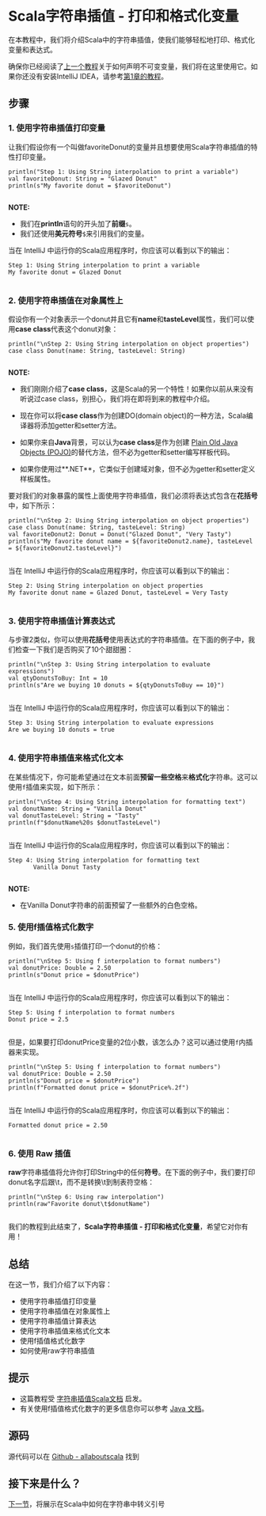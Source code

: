 # Scala字符串插值 - 打印和格式化变量

在本教程中，我们将介绍Scala中的字符串插值，使我们能够轻松地打印、格式化变量和表达式。

确保你已经阅读了[上一个教程](2_2.md)关于如何声明不可变变量，我们将在这里使用它。如果你还没有安装IntelliJ IDEA，请参考[第1章的教程](1_1.md)。

## 步骤

### 1. 使用字符串插值打印变量

让我们假设你有一个叫做favoriteDonut的变量并且想要使用Scala字符串插值的特性打印变量。

```
println("Step 1: Using String interpolation to print a variable")
val favoriteDonut: String = "Glazed Donut"
println(s"My favorite donut = $favoriteDonut")


```

**NOTE:**

- 我们在**println**语句的开头加了**前缀**`s`。
- 我们还使用**美元符号**`$`来引用我们的变量。

当在 IntelliJ 中运行你的Scala应用程序时，你应该可以看到以下的输出：

```
Step 1: Using String interpolation to print a variable
My favorite donut = Glazed Donut


```

### 2. 使用字符串插值在对象属性上

假设你有一个对象表示一个donut并且它有**name**和**tasteLevel**属性，我们可以使用**case class**代表这个donut对象：

```
println("\nStep 2: Using String interpolation on object properties")
case class Donut(name: String, tasteLevel: String)


```

**NOTE:**

- 我们刚刚介绍了**case class**，这是Scala的另一个特性！如果你以前从来没有听说过case class，别担心，我们将在即将到来的教程中介绍。

- 现在你可以将**case class**作为创建DO(domain object)的一种方法，Scala编译器将添加getter和setter方法。

- 如果你来自**Java**背景，可以认为**case class**是作为创建 [Plain Old Java Objects (POJO)](https://en.wikipedia.org/wiki/Plain_Old_Java_Object)的替代方法，但不必为getter和setter编写样板代码。

- 如果你使用过**.NET**，它类似于创建域对象，但不必为getter和setter定义样板属性。

要对我们的对象暴露的属性上面使用字符串插值，我们必须将表达式包含在**花括号**中，如下所示：

```
println("\nStep 2: Using String interpolation on object properties")
case class Donut(name: String, tasteLevel: String)
val favoriteDonut2: Donut = Donut("Glazed Donut", "Very Tasty")
println(s"My favorite donut name = ${favoriteDonut2.name}, tasteLevel = ${favoriteDonut2.tasteLevel}")


```

当在 IntelliJ 中运行你的Scala应用程序时，你应该可以看到以下的输出：

```
Step 2: Using String interpolation on object properties
My favorite donut name = Glazed Donut, tasteLevel = Very Tasty


```

### 3. 使用字符串插值计算表达式

与步骤2类似，你可以使用**花括号**使用表达式的字符串插值。在下面的例子中，我们检查一下我们是否购买了10个甜甜圈：

```
println("\nStep 3: Using String interpolation to evaluate expressions")
val qtyDonutsToBuy: Int = 10
println(s"Are we buying 10 donuts = ${qtyDonutsToBuy == 10}")


```

当在 IntelliJ 中运行你的Scala应用程序时，你应该可以看到以下的输出：

```
Step 3: Using String interpolation to evaluate expressions
Are we buying 10 donuts = true


```

### 4. 使用字符串插值来格式化文本

在某些情况下，你可能希望通过在文本前面**预留一些空格**来**格式化**字符串。这可以使用`f`插值来实现，如下所示：

```
println("\nStep 4: Using String interpolation for formatting text")
val donutName: String = "Vanilla Donut"
val donutTasteLevel: String = "Tasty"
println(f"$donutName%20s $donutTasteLevel")


```

当在 IntelliJ 中运行你的Scala应用程序时，你应该可以看到以下的输出：

```
Step 4: Using String interpolation for formatting text
       Vanilla Donut Tasty


```

**NOTE:**

- 在Vanilla Donut字符串的前面预留了一些额外的白色空格。

### 5. 使用f插值格式化数字

例如，我们首先使用`s`插值打印一个donut的价格：

```
println("\nStep 5: Using f interpolation to format numbers")
val donutPrice: Double = 2.50
println(s"Donut price = $donutPrice")


```

当在 IntelliJ 中运行你的Scala应用程序时，你应该可以看到以下的输出：

```
Step 5: Using f interpolation to format numbers
Donut price = 2.5


```

但是，如果要打印donutPrice变量的2位小数，该怎么办？这可以通过使用`f`内插器来实现。

```
println("\nStep 5: Using f interpolation to format numbers")
val donutPrice: Double = 2.50
println(s"Donut price = $donutPrice")
println(f"Formatted donut price = $donutPrice%.2f")


```

当在 IntelliJ 中运行你的Scala应用程序时，你应该可以看到以下的输出：

```
Formatted donut price = 2.50


```

### 6. 使用 Raw 插值

**raw**字符串插值将允许你打印String中的任何**符号**。在下面的例子中，我们要打印donut名字后跟\t，而不是转换\t到制表符空格：

```
println("\nStep 6: Using raw interpolation")
println(raw"Favorite donut\t$donutName")


```

我们的教程到此结束了，**Scala字符串插值 - 打印和格式化变量**，希望它对你有用！


## 总结

在这一节，我们介绍了以下内容：

- 使用字符串插值打印变量
- 使用字符串插值在对象属性上
- 使用字符串插值计算表达
- 使用字符串插值来格式化文本
- 使用f插值格式化数字
- 如何使用raw字符串插值

## 提示

- 这篇教程受 [字符串插值Scala文档](http://docs.scala-lang.org/overviews/core/string-interpolation.html) 启发。
- 有关使用f插值格式化数字的更多信息你可以参考 [Java 文档](https://docs.oracle.com/javase/tutorial/java/data/numberformat.html)。

## 源码

源代码可以在 [Github - allaboutscala](https://github.com/nadimbahadoor/allaboutscala) 找到


## 接下来是什么？

[下一节](2_4.md)，将展示在Scala中如何在字符串中转义引号

